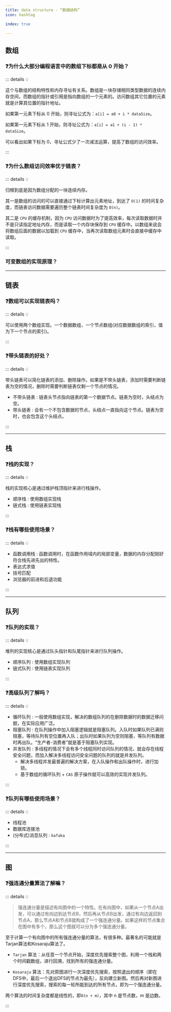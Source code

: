 ```yaml
---
title: data structure - “数据结构”
icon: hashtag

index: true

---
```


<!-- more -->

## 数组

### ❓为什么大部分编程语言中的数组下标都是从 0 开始？
    
::: details 💡
    
  这个与数组的结构特性和内存寻址有关系。数组是一块存储相同类型数据的连续内存空间，而数组的指针或引用是指向数组的一个元素的。访问数组其它位置的元素就是计算其位置的指针地址。
  
  如果第一元素下标从 0 开始，则寻址公式为：`a[i] = a0 + i * dataSize`。
  
  如果第一元素下标从 1 开始，则寻址公式为：`a[i] = a1 + (i - 1) * dataSize`。
  
  可以看出如果下标为 0，寻址公式少了一次减法运算，提高了数组的访问效率。

:::

### ❓为什么数组访问效率优于链表？
  
::: details 💡
  
  归根到底是因为数组分配的一块连续内存。
  
  其一是数组的访问的可以直接通过下标计算出元素地址，到达了 `O(1)` 的时间复杂度，而链表访问数据需要遍历整个链表时间复杂度为 `O(n)`。
  
  其二是 `CPU` 的缓存机制，因为 `CPU` 访问数据时为了提高效率，每次读取数据时并不是只读指定地址内存，而是读取一个内存块保存到 `CPU` 缓存中。以数组来说会将数组后面的数据以加载到 `CPU` 缓存中，当再次读取数组元素时会直接中缓存中读取。
  
:::

### 可变数组的实现原理？

------

## 链表

### ❓数组可以实现链表吗？
 
::: details 💡
 
  可以使用两个数组实现。一个数据数组，一个节点数组(对应数据数组的索引，值为下一个节点的索引)。

:::

### ❓带头链表的好处？
  
::: details 💡
  
  带头链表可以简化链表的添加、删除操作。如果是不带头链表，添加时需要判断链表为空的情况，删除时需要判断链表仅剩一个节点的情况。
  
  * 不带头链表 : 链表头节点指向链表的第一个数据节点。链表为空时，头结点为空。
  * 带头链表 : 会有一个不包含数据的节点，头结点一直指向这个节点。链表为空时，也会包含这个头结点。

:::

------

## 栈

### ❓栈的实现？
  
::: details 💡
  
  栈的实现核心是通过维护栈顶指针来进行栈操作。
  
  * 顺序栈 : 使用数组实现栈     
  * 链式栈 : 使用链表实现栈   

:::

### ❓栈有哪些使用场景？

::: details 💡

  * 函数调用栈 : 函数调用时，在函数作用域内的局部变量，数据的内存分配刚好符合栈先进先出的特性。
  * 表达式求值
  * 括号匹配
  * 浏览器的前进和后退功能
  
:::

------

## 队列

### ❓队列的实现？
  
::: details 💡
  
  堆列的实现核心是通过队头指针和队尾指针来进行队列操作。
  
  * 顺序队列 : 使用数组实现队列
  * 链式队列 : 使用链表实现队列

:::

### ❓高级队列了解吗？
 
::: details 💡
  
  * 循环队列 : 一般使用数组实现，解决的数组队列的在删除数据时的数据迁移问题，在实际应用广泛。
  * 阻塞队列 : 在队列操作中加入阻塞逻辑就是阻塞队列。入队时如果队列已满则阻塞，等待队列有空位置再入队；出队时如果队列为空则阻塞，等队列有数据时再出队。“生产者-消费者”就是基于阻塞队列实现。
  * 并发队列 : 多线程的情况下会有多个线程同时访问队列的情况，就会存在线程安全问题，而加入解决多线程访问安全问题的队列的就是并发队列。
    - 解决多线程并发最普遍的解决方案，在入队操作和出队操作时，进行加锁。
    - 基于数组的循环队列 + `CAS` 原子操作就可以高效的实现并发队列。
  
:::
  
### ❓队列有哪些使用场景？
  
::: details 💡
  
  * 线程池
  * 数据库连接池
  * (分布式)消息队列 : `kafaka` 
  
:::

------

## 图

### ❓强连通分量算法了解嘛？

::: details 💡

  > 强连通分量是描述有向图中的一个特性。在有向图中，如果从一个节点A出发，可以通过有向边到达节点B，然后再从节点B出发，通过有向边返回到节点A，那么节点A和节点B就构成了一个强连通分量。如果这样的节点集合在图中有多个，那么这个图就可以分为多个强连通分量。

至于计算一个有向图中的所有强连通分量的算法，有很多种。最著名的可能就是Tarjan算法和Kosaraju算法了。

  - `Tarjan` 算法：从任意一个节点开始，深度优先搜索整个图，利用一个栈和两个时间戳数组，进行回溯，找到所有的强连通分量。
    
  - `Kosaraju` 算法：先对原图进行一次深度优先搜索，按照退出的顺序（即在DFS中，最后一个退出DFS的节点为最先），反向建立新图。然后再对新图进行深度优先搜索，搜索的每一轮所能到达的所有节点，即为一个强连通分量。

两个算法的时间复杂度都是线性的，即`O(n + m)`，其中 n 是节点数，m 是边数。

:::